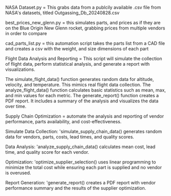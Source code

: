 NASA Dataset.py = This grabs data from a publcily available .csv file from NASA's datasets, titled Outgassing_Db_20240828.csv

best_prices_new_glenn.py = this simulates parts, and prices as if they are on the Blue Origin New Glenn rocket, grabbing prices from multiple vendors in order to compare 

cad_parts_list.py = this automation script takes the parts list from a CAD file and creates a csv with the weight, and size dimensions of each part 

Flight Data Analysis and Reporting = This script will simulate the collection of flight data, perform statistical analysis, and generate a report with visualizations.

The simulate_flight_data() function generates random data for altitude, velocity, and temperature. This mimics real flight data collection. The analyze_flight_data() function calculates basic statistics such as mean, max, and min values for each metric. The generate_report() function creates a PDF report. It includes a summary of the analysis and visualizes the data over time.

Supply Chain Optimization = automate the analysis and reporting of vendor performance, parts availability, and cost-effectiveness.

Simulate Data Collection: 'simulate_supply_chain_data() generates random data for vendors, parts, costs, lead times, and quality scores.

Data Analysis: 'analyze_supply_chain_data() calculates mean cost, lead time, and quality score for each vendor.

Optimization: 'optimize_supplier_selection() uses linear programming to minimize the total cost while ensuring each part is supplied and no vendor is overused.

Report Generation: 'generate_report() creates a PDF report with vendor performance summary and the results of the supplier optimization.

